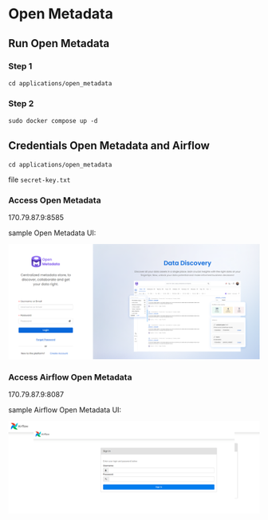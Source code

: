 # Open Metadata

## Run Open Metadata
### Step 1
```
cd applications/open_metadata
```
### Step 2
```
sudo docker compose up -d
```

## Credentials Open Metadata and Airflow
```
cd applications/open_metadata
```
file ```secret-key.txt```

### Access Open Metadata
170.79.87.9:8585

sample Open Metadata UI:

![image](./assets/open-metadata-ui.png)


### Access Airflow Open Metadata
170.79.87.9:8087

sample Airflow Open Metadata UI:

![image](./assets/airflow-open-metadata-ui.png)